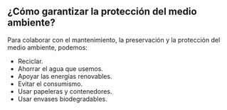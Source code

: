 ## ¿Cómo garantizar la protección del medio ambiente?

Para colaborar con el mantenimiento, la preservación y la protección del medio ambiente, podemos:
- Reciclar.
- Ahorrar el agua que usemos.
- Apoyar las energías renovables.
- Evitar el consumismo.
- Usar papeleras y contenedores.
- Usar envases biodegradables.